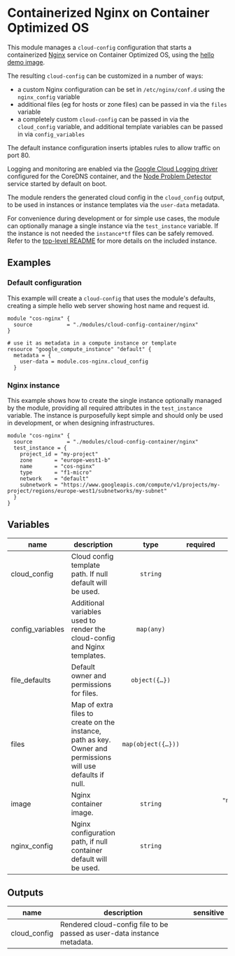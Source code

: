# Containerized Nginx on Container Optimized OS

This module manages a `cloud-config` configuration that starts a containerized [Nginx](https://nginx.org/en/) service on Container Optimized OS, using the [hello demo image](https://hub.docker.com/r/nginxdemos/hello/).

The resulting `cloud-config` can be customized in a number of ways:

- a custom Nginx configuration can be set in `/etc/nginx/conf.d` using the `nginx_config` variable
- additional files (eg for hosts or zone files) can be passed in via the `files` variable
- a completely custom `cloud-config` can be passed in via the `cloud_config` variable, and additional template variables can be passed in via `config_variables`

The default instance configuration inserts iptables rules to allow traffic on port 80.

Logging and monitoring are enabled via the [Google Cloud Logging driver](https://docs.docker.com/config/containers/logging/gcplogs/) configured for the CoreDNS container, and the [Node Problem Detector](https://cloud.google.com/container-optimized-os/docs/how-to/monitoring) service started by default on boot.

The module renders the generated cloud config in the `cloud_config` output, to be used in instances or instance templates via the `user-data` metadata.

For convenience during development or for simple use cases, the module can optionally manage a single instance via the `test_instance` variable. If the instance is not needed the `instance*tf` files can be safely removed. Refer to the [top-level README](../README.md) for more details on the included instance.

## Examples

### Default configuration

This example will create a `cloud-config` that uses the module's defaults, creating a simple hello web server showing host name and request id.

```hcl
module "cos-nginx" {
  source           = "./modules/cloud-config-container/nginx"
}

# use it as metadata in a compute instance or template
resource "google_compute_instance" "default" {
  metadata = {
    user-data = module.cos-nginx.cloud_config
  }
```

### Nginx instance

This example shows how to create the single instance optionally managed by the module, providing all required attributes in the `test_instance` variable. The instance is purposefully kept simple and should only be used in development, or when designing infrastructures.

```hcl
module "cos-nginx" {
  source           = "./modules/cloud-config-container/nginx"
  test_instance = {
    project_id = "my-project"
    zone       = "europe-west1-b"
    name       = "cos-nginx"
    type       = "f1-micro"
    network    = "default"
    subnetwork = "https://www.googleapis.com/compute/v1/projects/my-project/regions/europe-west1/subnetworks/my-subnet"
  }
}
```

<!-- BEGIN TFDOC -->

## Variables

| name | description | type | required | default |
|---|---|:---:|:---:|:---:|
| cloud_config | Cloud config template path. If null default will be used. | <code>string</code> |  | <code>null</code> |
| config_variables | Additional variables used to render the cloud-config and Nginx templates. | <code>map&#40;any&#41;</code> |  | <code>&#123;&#125;</code> |
| file_defaults | Default owner and permissions for files. | <code title="object&#40;&#123;&#10;  owner       &#61; string&#10;  permissions &#61; string&#10;&#125;&#41;">object&#40;&#123;&#8230;&#125;&#41;</code> |  | <code title="&#123;&#10;  owner       &#61; &#34;root&#34;&#10;  permissions &#61; &#34;0644&#34;&#10;&#125;">&#123;&#8230;&#125;</code> |
| files | Map of extra files to create on the instance, path as key. Owner and permissions will use defaults if null. | <code title="map&#40;object&#40;&#123;&#10;  content     &#61; string&#10;  owner       &#61; string&#10;  permissions &#61; string&#10;&#125;&#41;&#41;">map&#40;object&#40;&#123;&#8230;&#125;&#41;&#41;</code> |  | <code>&#123;&#125;</code> |
| image | Nginx container image. | <code>string</code> |  | <code>&#34;nginxdemos&#47;hello:plain-text&#34;</code> |
| nginx_config | Nginx configuration path, if null container default will be used. | <code>string</code> |  | <code>null</code> |

## Outputs

| name | description | sensitive |
|---|---|:---:|
| cloud_config | Rendered cloud-config file to be passed as user-data instance metadata. |  |


<!-- END TFDOC -->
